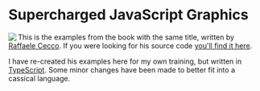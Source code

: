 Supercharged JavaScript Graphics
================================

<img src="http://akamaicovers.oreilly.com/images/0636920013044/cat.gif" align="left"> This is the examples from the book with the same title, written by [Raffaele Cecco][book-author].
If you were looking for his source code [you'll find it here][book-code].

I have re-created his examples here for my own training, but written in [TypeScript][typescriptlang].
Some minor changes have been made to better fit into a cassical language.

[book-author]: http://www.oreilly.com/pub/au/4710
[book-code]: http://www.professorcloud.com/supercharged/
[typescriptlang]: http://www.typescriptlang.org/
